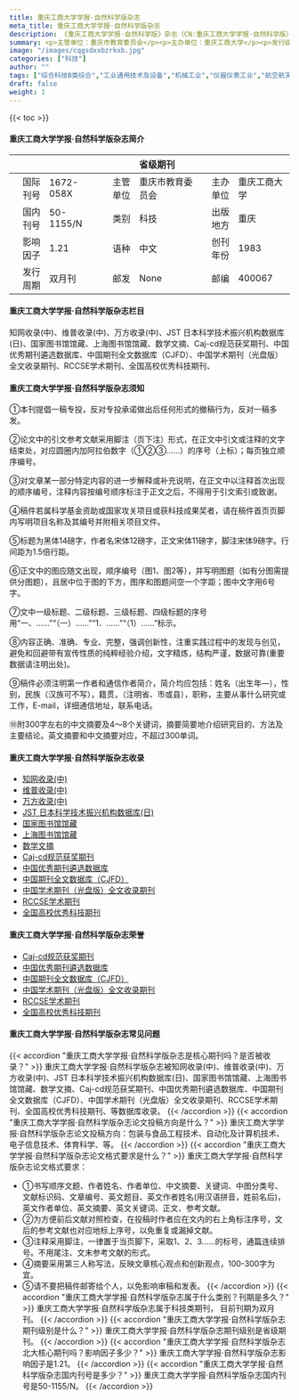 ```yaml
---
title: 重庆工商大学学报·自然科学版杂志
meta_title: 重庆工商大学学报·自然科学版杂志
description: 《重庆工商大学学报·自然科学版》杂志（CN:重庆工商大学学报·自然科学版）内容丰富、思想健康，1983年创刊，目前以双月刊形式发行，刊物对外积极扩大宣传，致力于提高杂志质量与影响。杂志主要栏目包括数学研究、物理学研究、化学及化学工程、机械工程、包装与食品工程技术、自动化及计算机技术、电子信息技术、体育科学、环境科学与化学、生物与食品科学、包装与印刷工程、综述评论等。 该杂志的办刊宗旨是坚持四项基本原则，坚持改革开放，贯彻"双百"方针，理论联系实际；在建设有中国特色的社会主义实践中，研究和探索自然科学领域的理论和技术问题，积极反映重庆工商大学科研、教学成果；促进学术交流，推动重庆工商大学教学和科学研究，为社会主义物质文明、精神文明和政治文明建设服务。 《重庆工商大学学报·自然科学版》的编辑部有4名编辑，他们致力于提高办刊质量和水平，努力为推动重庆工商大学教学、科研工作的发展服务。总的来说，该杂志是一本在自然科学领域具有重要影响力的学术期刊，它不仅为科研人员提供了一个学术交流和成果发布的平台，也为自然科学领域的创新和发展作出了积极贡献 。
summary: <p>主管单位：重庆市教育委员会</p><p>主办单位：重庆工商大学</p><p>发行级别：省级期刊</p><p>发行周期：双月刊</p>
image: "/images/cqgsdxxbzrkxb.jpg"
categories: ["科技"]
author: ""
tags: ["综合科技B类综合","工业通用技术及设备","机械工业","仪器仪表工业","航空航天科学与工程","武器工业与军事技术","铁路运输","公路与水路运输","汽车工业","船舶工业","水利水电工程","建筑科学与工程","动力工程","核科学技术","新能源","电力工业",]
draft: false
weight: 1
---
```


{{< toc >}}

#### 重庆工商大学学报·自然科学版杂志简介
|               |                               |               | 省级期刊        |               |                           |
| ------------: | :---------------------------- | ------------: | :---------------------------- | ------------: | :------------------------ |
| 国际刊号      | 1672-058X   | 主管单位      | 重庆市教育委员会     | 主办单位      | 重庆工商大学     |
| 国内刊号      | 50-1155/N        | 类别          | 科技       | 出版地方      | 重庆           |
| 影响因子      | 1.21        | 语种          | 中文             | 创刊年份      | 1983    |
| 发行周期      | 双月刊    | 邮发          | None              | 邮编          | 400067      |

#### 重庆工商大学学报·自然科学版杂志栏目
<span>知网收录(中)</span>、<span>维普收录(中)</span>、<span>万方收录(中)</span>、<span>JST 日本科学技术振兴机构数据库(日)</span>、<span>国家图书馆馆藏</span>、<span>上海图书馆馆藏</span>、<span>数学文摘</span>、<span>Caj-cd规范获奖期刊</span>、<span>中国优秀期刊遴选数据库</span>、<span>中国期刊全文数据库（CJFD）</span>、<span>中国学术期刊（光盘版）全文收录期刊</span>、<span>RCCSE学术期刊</span>、<span>全国高校优秀科技期刊</span>、

#### 重庆工商大学学报·自然科学版杂志须知
<p><p>
	①本刊提倡一稿专投，反对专投承诺做出后任何形式的撤稿行为，反对一稿多发。
</p><p>
	②论文中的引文参考文献采用脚注（页下注）形式，在正文中引文或注释的文字结束处，对应圆圈内加阿拉伯数字（①②③……）的序号（上标）；每页独立顺序编号。
</p><p>
	③对文章某一部分特定内容的进一步解释或补充说明，在正文中以注释首次出现的顺序编号，注释内容按编号顺序标注于正文之后，不得用于引文索引或致谢。
</p><p>
	④稿件若属科学基金资助或国家攻关项目或获科技成果奖者，请在稿件首页页脚内写明项目名称及其编号并附相关项目文件。
</p><p>
	⑤标题为黑体14磅字，作者名宋体12磅字，正文宋体11磅字，脚注宋体9磅字。行间距为1.5倍行距。
</p><p>
	⑥正文中的图应随文出现，顺序编号（图1、图2等），并写明图题（如有分图需提供分图题），且居中位于图的下方，图序和图题间空一个字距；图中文字用6号字。
</p><p>
	⑦文中一级标题、二级标题、三级标题、四级标题的序号用“一、……”“（一）……”“1．……”“（1）……”标示。
</p><p>
	⑧内容正确、准确、专业、完整，强调创新性，注重实践过程中的发现与创见，避免和回避带有宣传性质的纯粹经验介绍，文字精炼，结构严谨，数据可靠(重要数据请注明出处)。
</p><p>
	⑨稿件必须注明第一作者和通信作者简介，简介均应包括：姓名（出生年—），性别，民族（汉族可不写），籍贯，（注明省、市或县），职称，主要从事什么研究或工作，E-mail，详细通信地址，联系电话。
</p><p>
	⑩附300字左右的中文摘要及4～8个关键词，摘要简要地介绍研究目的、方法及主要结论。英文摘要和中文摘要对应，不超过300单词。
</p></p>


#### 重庆工商大学学报·自然科学版杂志收录
<ul>
    <li class="inline-block">
        <a class="bg-theme-light hover:bg-primary dark:bg-darkmode-theme-light dark:hover:bg-darkmode-primary dark:hover:text-dark m-1 block rounded px-3 py-1 hover:text-white" href="#重庆工商大学学报·自然科学版杂志收录">
        知网收录(中)
        </a>
    </li>
    <li class="inline-block">
        <a class="bg-theme-light hover:bg-primary dark:bg-darkmode-theme-light dark:hover:bg-darkmode-primary dark:hover:text-dark m-1 block rounded px-3 py-1 hover:text-white" href="#重庆工商大学学报·自然科学版杂志收录">
        维普收录(中)
        </a>
    </li>
    <li class="inline-block">
        <a class="bg-theme-light hover:bg-primary dark:bg-darkmode-theme-light dark:hover:bg-darkmode-primary dark:hover:text-dark m-1 block rounded px-3 py-1 hover:text-white" href="#重庆工商大学学报·自然科学版杂志收录">
        万方收录(中)
        </a>
    </li>
    <li class="inline-block">
        <a class="bg-theme-light hover:bg-primary dark:bg-darkmode-theme-light dark:hover:bg-darkmode-primary dark:hover:text-dark m-1 block rounded px-3 py-1 hover:text-white" href="#重庆工商大学学报·自然科学版杂志收录">
        JST 日本科学技术振兴机构数据库(日)
        </a>
    </li>
    <li class="inline-block">
        <a class="bg-theme-light hover:bg-primary dark:bg-darkmode-theme-light dark:hover:bg-darkmode-primary dark:hover:text-dark m-1 block rounded px-3 py-1 hover:text-white" href="#重庆工商大学学报·自然科学版杂志收录">
        国家图书馆馆藏
        </a>
    </li>
    <li class="inline-block">
        <a class="bg-theme-light hover:bg-primary dark:bg-darkmode-theme-light dark:hover:bg-darkmode-primary dark:hover:text-dark m-1 block rounded px-3 py-1 hover:text-white" href="#重庆工商大学学报·自然科学版杂志收录">
        上海图书馆馆藏
        </a>
    </li>
    <li class="inline-block">
        <a class="bg-theme-light hover:bg-primary dark:bg-darkmode-theme-light dark:hover:bg-darkmode-primary dark:hover:text-dark m-1 block rounded px-3 py-1 hover:text-white" href="#重庆工商大学学报·自然科学版杂志收录">
        数学文摘
        </a>
    </li>
    <li class="inline-block">
        <a class="bg-theme-light hover:bg-primary dark:bg-darkmode-theme-light dark:hover:bg-darkmode-primary dark:hover:text-dark m-1 block rounded px-3 py-1 hover:text-white" href="#重庆工商大学学报·自然科学版杂志收录">
        Caj-cd规范获奖期刊
        </a>
    </li>
    <li class="inline-block">
        <a class="bg-theme-light hover:bg-primary dark:bg-darkmode-theme-light dark:hover:bg-darkmode-primary dark:hover:text-dark m-1 block rounded px-3 py-1 hover:text-white" href="#重庆工商大学学报·自然科学版杂志收录">
        中国优秀期刊遴选数据库
        </a>
    </li>
    <li class="inline-block">
        <a class="bg-theme-light hover:bg-primary dark:bg-darkmode-theme-light dark:hover:bg-darkmode-primary dark:hover:text-dark m-1 block rounded px-3 py-1 hover:text-white" href="#重庆工商大学学报·自然科学版杂志收录">
        中国期刊全文数据库（CJFD）
        </a>
    </li>
    <li class="inline-block">
        <a class="bg-theme-light hover:bg-primary dark:bg-darkmode-theme-light dark:hover:bg-darkmode-primary dark:hover:text-dark m-1 block rounded px-3 py-1 hover:text-white" href="#重庆工商大学学报·自然科学版杂志收录">
        中国学术期刊（光盘版）全文收录期刊
        </a>
    </li>
    <li class="inline-block">
        <a class="bg-theme-light hover:bg-primary dark:bg-darkmode-theme-light dark:hover:bg-darkmode-primary dark:hover:text-dark m-1 block rounded px-3 py-1 hover:text-white" href="#重庆工商大学学报·自然科学版杂志收录">
        RCCSE学术期刊
        </a>
    </li>
    <li class="inline-block">
        <a class="bg-theme-light hover:bg-primary dark:bg-darkmode-theme-light dark:hover:bg-darkmode-primary dark:hover:text-dark m-1 block rounded px-3 py-1 hover:text-white" href="#重庆工商大学学报·自然科学版杂志收录">
        全国高校优秀科技期刊
        </a>
    </li>
</ul>



#### 重庆工商大学学报·自然科学版杂志荣誉
<ul>
    <li class="inline-block">
        <a class="bg-theme-light hover:bg-primary dark:bg-darkmode-theme-light dark:hover:bg-darkmode-primary dark:hover:text-dark m-1 block rounded px-3 py-1 hover:text-white" href="#重庆工商大学学报·自然科学版杂志荣誉">
        Caj-cd规范获奖期刊
        </a>
    </li>
    <li class="inline-block">
        <a class="bg-theme-light hover:bg-primary dark:bg-darkmode-theme-light dark:hover:bg-darkmode-primary dark:hover:text-dark m-1 block rounded px-3 py-1 hover:text-white" href="#重庆工商大学学报·自然科学版杂志荣誉">
        中国优秀期刊遴选数据库
        </a>
    </li>
    <li class="inline-block">
        <a class="bg-theme-light hover:bg-primary dark:bg-darkmode-theme-light dark:hover:bg-darkmode-primary dark:hover:text-dark m-1 block rounded px-3 py-1 hover:text-white" href="#重庆工商大学学报·自然科学版杂志荣誉">
        中国期刊全文数据库（CJFD）
        </a>
    </li>
    <li class="inline-block">
        <a class="bg-theme-light hover:bg-primary dark:bg-darkmode-theme-light dark:hover:bg-darkmode-primary dark:hover:text-dark m-1 block rounded px-3 py-1 hover:text-white" href="#重庆工商大学学报·自然科学版杂志荣誉">
        中国学术期刊（光盘版）全文收录期刊
        </a>
    </li>
    <li class="inline-block">
        <a class="bg-theme-light hover:bg-primary dark:bg-darkmode-theme-light dark:hover:bg-darkmode-primary dark:hover:text-dark m-1 block rounded px-3 py-1 hover:text-white" href="#重庆工商大学学报·自然科学版杂志荣誉">
        RCCSE学术期刊
        </a>
    </li>
    <li class="inline-block">
        <a class="bg-theme-light hover:bg-primary dark:bg-darkmode-theme-light dark:hover:bg-darkmode-primary dark:hover:text-dark m-1 block rounded px-3 py-1 hover:text-white" href="#重庆工商大学学报·自然科学版杂志荣誉">
        全国高校优秀科技期刊
        </a>
    </li>
</ul>












#### 重庆工商大学学报·自然科学版杂志常见问题
{{< accordion "重庆工商大学学报·自然科学版杂志是核心期刊吗？是否被收录？" >}}
重庆工商大学学报·自然科学版杂志被知网收录(中)、维普收录(中)、万方收录(中)、JST 日本科学技术振兴机构数据库(日)、国家图书馆馆藏、上海图书馆馆藏、数学文摘、Caj-cd规范获奖期刊、中国优秀期刊遴选数据库、中国期刊全文数据库（CJFD）、中国学术期刊（光盘版）全文收录期刊、RCCSE学术期刊、全国高校优秀科技期刊、等数据库收录。
{{< /accordion >}}
{{< accordion "重庆工商大学学报·自然科学版杂志论文投稿方向是什么？" >}}
重庆工商大学学报·自然科学版杂志论文投稿方向：包装与食品工程技术、自动化及计算机技术、电子信息技术、体育科学、等。
{{< /accordion >}}
{{< accordion "重庆工商大学学报·自然科学版杂志论文格式要求是什么？" >}}
重庆工商大学学报·自然科学版杂志论文格式要求：
- ①书写顺序文题、作者姓名、作者单位、中文摘要、关键词、中图分类号、文献标识码、文章编号、英文题目、英文作者姓名(用汉语拼音，姓前名后)，英文作者单位、英文摘要、英文关键词、正文、参考文献。
- ②为方便前后文献对照检查，在投稿时作者应在文内的右上角标注序号，文后的参考文献也对应地标上序号，以免重复或漏掉文献。
- ③注释采用脚注，一律置于当页脚下，采取1、2、3……的标号，通篇连续排号。不用尾注、文末参考文献的形式。
- ④摘要采用第三人称写法，反映文章核心观点和创新观点，100-300字为宜。
- ⑤请不要把稿件邮寄给个人，以免影响审稿和发表。
{{< /accordion >}}
{{< accordion "重庆工商大学学报·自然科学版杂志属于什么类别？刊期是多久？" >}}
重庆工商大学学报·自然科学版杂志属于科技类期刊， 目前刊期为双月刊。
{{< /accordion >}}
{{< accordion "重庆工商大学学报·自然科学版杂志期刊级别是什么？" >}}
重庆工商大学学报·自然科学版杂志期刊级别是省级期刊。
{{< /accordion >}}
{{< accordion "重庆工商大学学报·自然科学版杂志北大核心期刊吗？影响因子多少？" >}}
重庆工商大学学报·自然科学版杂志影响因子是1.21。
{{< /accordion >}}
{{< accordion "重庆工商大学学报·自然科学版杂志国内刊号是多少？" >}}
重庆工商大学学报·自然科学版杂志国内刊号是50-1155/N。
{{< /accordion >}}